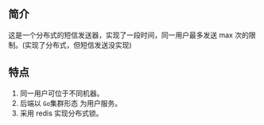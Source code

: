 ## 简介
这是一个分布式的短信发送器，实现了一段时间，同一用户最多发送 max 次的限制。(实现了分布式，但短信发送没实现)

## 特点
1. 同一用户可位于不同机器。
2. 后端以 `Go`集群形态 为用户服务。
3. 采用 redis 实现分布式锁。
